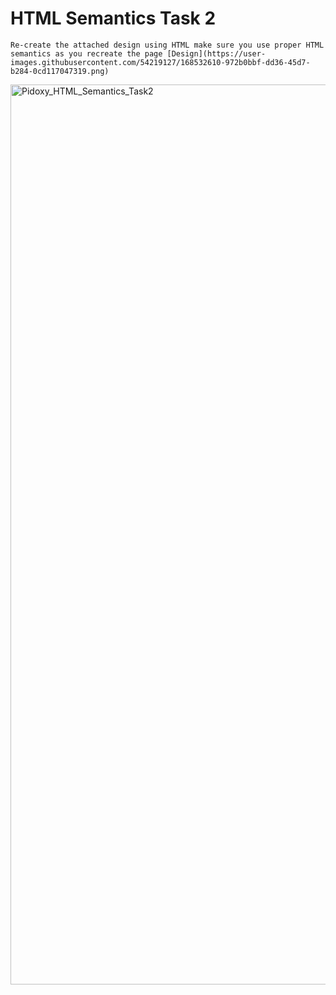 # HTML Semantics Task 2

    Re-create the attached design using HTML make sure you use proper HTML semantics as you recreate the page [Design](https://user-images.githubusercontent.com/54219127/168532610-972b0bbf-dd36-45d7-b284-0cd117047319.png)

     
<img width="1440" alt="Pidoxy_HTML_Semantics_Task2" src="https://user-images.githubusercontent.com/56538561/168772996-936d19cb-2b0c-4183-b479-dacd09c9f3a2.png">
